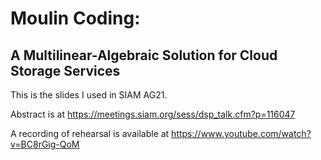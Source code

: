 # Moulin Coding:

## A Multilinear-Algebraic Solution for Cloud Storage Services

This is the slides I used in SIAM AG21.

Abstract is at
<https://meetings.siam.org/sess/dsp_talk.cfm?p=116047>

A recording of rehearsal is available at
<https://www.youtube.com/watch?v=BC8rGig-QoM>

